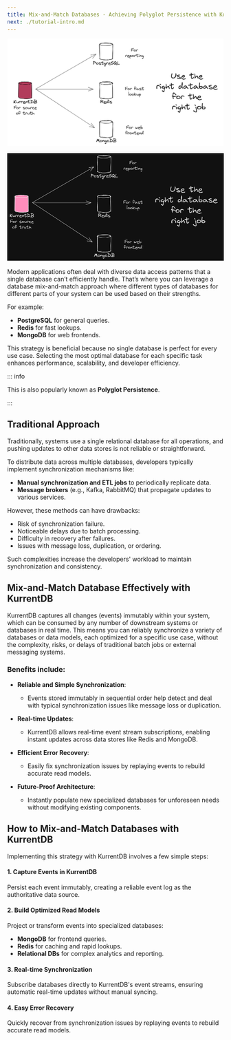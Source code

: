 ```yaml
---
title: Mix-and-Match Databases - Achieving Polyglot Persistence with KurrentDB
next: ./tutorial-intro.md
---
```


![](./images/use-the-right-database-for-the-job.png#light)

![](./images/use-the-right-database-for-the-job-dark.png#dark)

Modern applications often deal with diverse data access patterns that a single database can’t efficiently handle. That’s where you can leverage a database mix-and-match approach where different types of databases for different parts of your system can be used based on their strengths.

For example:

- **PostgreSQL** for general queries.
- **Redis** for fast lookups.
- **MongoDB** for web frontends.

This strategy is beneficial because no single database is perfect for every use case. Selecting the most optimal database for each specific task enhances performance, scalability, and developer efficiency.

::: info

This is also popularly known as **Polyglot Persistence**. 

:::

## Traditional Approach

Traditionally, systems use a single relational database for all operations, and pushing updates to other data stores is not reliable or straightforward.

To distribute data across multiple databases, developers typically implement synchronization mechanisms like:

- **Manual synchronization and ETL jobs** to periodically replicate data.
- **Message brokers** (e.g., Kafka, RabbitMQ) that propagate updates to various services.

However, these methods can have drawbacks:

- Risk of synchronization failure.
- Noticeable delays due to batch processing.
- Difficulty in recovery after failures.
- Issues with message loss, duplication, or ordering.

Such complexities increase the developers' workload to maintain synchronization and consistency.

## Mix-and-Match Database Effectively with KurrentDB

KurrentDB captures all changes (events) immutably within your system, which can be consumed by any number of downstream systems or databases in real time. This means you can reliably synchronize a variety of databases or data models, each optimized for a specific use case, without the complexity, risks, or delays of traditional batch jobs or external messaging systems.

### Benefits include:

- **Reliable and Simple Synchronization**:
  - Events stored immutably in sequential order help detect and deal with typical synchronization issues like message loss or duplication.

- **Real-time Updates**:
  - KurrentDB allows real-time event stream subscriptions, enabling instant updates across data stores like Redis and MongoDB.

- **Efficient Error Recovery**:
  - Easily fix synchronization issues by replaying events to rebuild accurate read models.

- **Future-Proof Architecture**:
  - Instantly populate new specialized databases for unforeseen needs without modifying existing components.


## How to Mix-and-Match Databases with KurrentDB

Implementing this strategy with KurrentDB involves a few simple steps:

#### 1. Capture Events in KurrentDB
Persist each event immutably, creating a reliable event log as the authoritative data source.

#### 2. Build Optimized Read Models
Project or transform events into specialized databases:
- **MongoDB** for frontend queries.
- **Redis** for caching and rapid lookups.
- **Relational DBs** for complex analytics and reporting.

#### 3. Real-time Synchronization
Subscribe databases directly to KurrentDB's event streams, ensuring automatic real-time updates without manual syncing.

#### 4. Easy Error Recovery
Quickly recover from synchronization issues by replaying events to rebuild accurate read models.